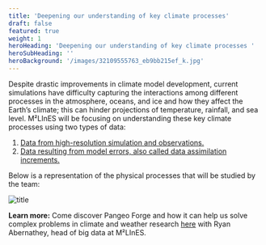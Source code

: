 ```yaml
---
title: 'Deepening our understanding of key climate processes'
draft: false
featured: true
weight: 1
heroHeading: 'Deepening our understanding of key climate processes '
heroSubHeading: ''
heroBackground: '/images/32109555763_eb9bb215ef_k.jpg'
---
```




Despite drastic improvements in climate model development, current simulations have difficulty capturing the interactions among different processes in the atmosphere, oceans, and ice and how they affect the Earth’s climate; this can hinder projections of temperature, rainfall, and sea level.
M²LInES will be focusing on understanding these key climate processes using two types of data:
1. [Data from high-resolution simulation and observations. ](../research4)
2. [Data resulting from model errors, also called data assimilation increments.](../research5)

Below is a representation of the physical processes that will be studied by the team:

![title](/images/research/physical-processes-simple.png)

**Learn more:**
Come discover Pangeo Forge and how it can help us solve complex problems in climate and weather research [here](https://vimeo.com/510830389) with Ryan Abernathey, head of big data at M²LInES.
